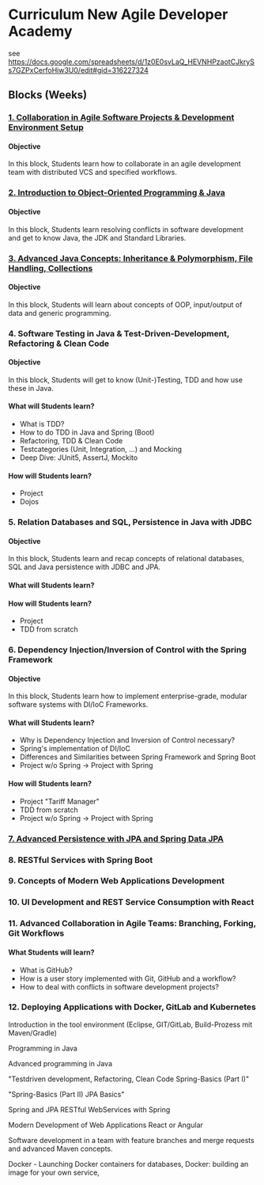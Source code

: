 # Curriculum New Agile Developer Academy

see https://docs.google.com/spreadsheets/d/1z0E0svLaQ_HEVNHPzaotCJkrySs7GZPxCerfoHiw3U0/edit#gid=316227324

## Blocks (Weeks)

### [1. Collaboration in Agile Software Projects & Development Environment Setup](blocks/1_Collaboration/content.md)

#### Objective

In this block, Students learn how to collaborate in an agile development team with distributed VCS and specified workflows.

### [2. Introduction to Object-Oriented Programming & Java](blocks/2_Java_Intro/content.md)

#### Objective

In this block, Students learn resolving conflicts in software development and get to know Java, the JDK and Standard Libraries.

### [3. Advanced Java Concepts: Inheritance & Polymorphism, File Handling, Collections](blocks/3_Advanced_Java/content.md)

#### Objective

In this block, Students will learn about concepts of OOP, input/output of data and generic programming.

### 4. Software Testing in Java & Test-Driven-Development, Refactoring & Clean Code

#### Objective

In this block, Students will get to know (Unit-)Testing, TDD and how use these in Java.

#### What will Students learn?

* What is TDD?
* How to do TDD in Java and Spring (Boot)
* Refactoring, TDD & Clean Code
* Testcategories (Unit, Integration, ...) and Mocking
* Deep Dive: JUnit5, AssertJ, Mockito 

#### How will Students learn?

* Project
* Dojos

### 5. Relation Databases and SQL, Persistence in Java with JDBC

#### Objective

In this block, Students learn and recap concepts of relational databases, SQL and Java persistence with JDBC and JPA.

#### What will Students learn?


#### How will Students learn?

* Project
* TDD from scratch

### 6. Dependency Injection/Inversion of Control with the Spring Framework

#### Objective

In this block, Students learn how to implement enterprise-grade, modular software systems with DI/IoC Frameworks.

#### What will Students learn?

* Why is Dependency Injection and Inversion of Control necessary?
* Spring's implementation of DI/IoC
* Differences and Similarities between Spring Framework and Spring Boot
* Project w/o Spring -> Project with Spring

#### How will Students learn?

* Project "Tariff Manager"
* TDD from scratch
* Project w/o Spring -> Project with Spring

### [7. Advanced Persistence with JPA and Spring Data JPA](blocks/5_Spring_Data_JPA/content.md)

### 8. RESTful Services with Spring Boot

### 9. Concepts of Modern Web Applications Development

### 10. UI Development and REST Service Consumption with React

### 11. Advanced Collaboration in Agile Teams: Branching, Forking, Git Workflows

#### What Students will learn?

* What is GitHub?
* How is a user story implemented with Git, GitHub and a workflow?
* How to deal with conflicts in software development projects?

### 12. Deploying Applications with Docker, GitLab and Kubernetes

Introduction in the tool environment (Eclipse, GIT/GitLab, Build-Prozess mit Maven/Gradle)   

Programming in Java

Advanced programming in Java

"Testdriven development, Refactoring, Clean Code
Spring-Basics (Part I)"

"Spring-Basics (Part II)
JPA Basics"

Spring and JPA
RESTful WebServices with Spring

Modern Development of Web Applications
React or Angular

Software development in a team with feature branches and merge requests and advanced Maven concepts.

Docker - Launching Docker containers for databases, Docker: building an image for your own service,